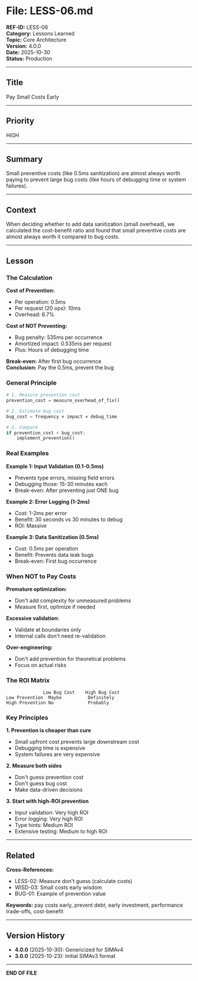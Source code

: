 # File: LESS-06.md

**REF-ID:** LESS-06  
**Category:** Lessons Learned  
**Topic:** Core Architecture  
**Version:** 4.0.0  
**Date:** 2025-10-30  
**Status:** Production

---

## Title

Pay Small Costs Early

---

## Priority

HIGH

---

## Summary

Small preventive costs (like 0.5ms sanitization) are almost always worth paying to prevent large bug costs (like hours of debugging time or system failures).

---

## Context

When deciding whether to add data sanitization (small overhead), we calculated the cost-benefit ratio and found that small preventive costs are almost always worth it compared to bug costs.

---

## Lesson

### The Calculation

**Cost of Prevention:**
- Per operation: 0.5ms
- Per request (20 ops): 10ms
- Overhead: 6.7%

**Cost of NOT Preventing:**
- Bug penalty: 535ms per occurrence
- Amortized impact: 0.535ms per request
- Plus: Hours of debugging time

**Break-even:** After first bug occurrence  
**Conclusion:** Pay the 0.5ms, prevent the bug

### General Principle

```python
# 1. Measure prevention cost
prevention_cost = measure_overhead_of_fix()

# 2. Estimate bug cost
bug_cost = frequency × impact × debug_time

# 3. Compare
if prevention_cost < bug_cost:
    implement_prevention()
```

### Real Examples

**Example 1: Input Validation (0.1-0.5ms)**
- Prevents type errors, missing field errors
- Debugging those: 15-30 minutes each
- Break-even: After preventing just ONE bug

**Example 2: Error Logging (1-2ms)**
- Cost: 1-2ms per error
- Benefit: 30 seconds vs 30 minutes to debug
- ROI: Massive

**Example 3: Data Sanitization (0.5ms)**
- Cost: 0.5ms per operation
- Benefit: Prevents data leak bugs
- Break-even: First bug occurrence

### When NOT to Pay Costs

**Premature optimization:**
- Don't add complexity for unmeasured problems
- Measure first, optimize if needed

**Excessive validation:**
- Validate at boundaries only
- Internal calls don't need re-validation

**Over-engineering:**
- Don't add prevention for theoretical problems
- Focus on actual risks

### The ROI Matrix

```
              Low Bug Cost    High Bug Cost
Low Prevention  Maybe          Definitely
High Prevention No             Probably
```

### Key Principles

**1. Prevention is cheaper than cure**
- Small upfront cost prevents large downstream cost
- Debugging time is expensive
- System failures are very expensive

**2. Measure both sides**
- Don't guess prevention cost
- Don't guess bug cost
- Make data-driven decisions

**3. Start with high-ROI prevention**
- Input validation: Very high ROI
- Error logging: Very high ROI
- Type hints: Medium ROI
- Extensive testing: Medium to high ROI

---

## Related

**Cross-References:**
- LESS-02: Measure don't guess (calculate costs)
- WISD-03: Small costs early wisdom
- BUG-01: Example of prevention value

**Keywords:** pay costs early, prevent debt, early investment, performance trade-offs, cost-benefit

---

## Version History

- **4.0.0** (2025-10-30): Genericized for SIMAv4
- **3.0.0** (2025-10-23): Initial SIMAv3 format

---

**END OF FILE**
